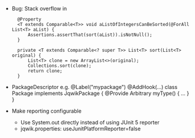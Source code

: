 - Bug: Stack overflow in
  ```
  	@Property
  	<T extends Comparable<T>> void aListOfIntegersCanBeSorted(@ForAll List<T> aList) {
  		Assertions.assertThat(sort(aList)).isNotNull();
  	}

  	private <T extends Comparable<? super T>> List<T> sort(List<T> original) {
  		List<T> clone = new ArrayList<>(original);
  		Collections.sort(clone);
  		return clone;
  	}
  ```

- PackageDescriptor e.g.
  @Label("mypackage")
  @AddHook(...)
  class Package implements JqwikPackage {
    @Provide
    Arbitrary<MyType> myType() { ... }
  }

- Make reporting configurable
  - Use System.out directly instead of using JUnit 5 reporter
  - jqwik.properties: useJunitPlatformReporter=false